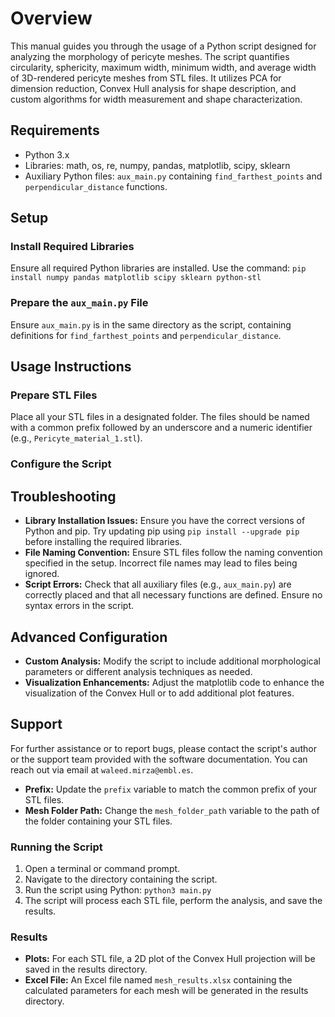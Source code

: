 
# Overview

This manual guides you through the usage of a Python script designed for analyzing the morphology of pericyte meshes. The script quantifies circularity, sphericity, maximum width, minimum width, and average width of 3D-rendered pericyte meshes from STL files. It utilizes PCA for dimension reduction, Convex Hull analysis for shape description, and custom algorithms for width measurement and shape characterization.

## Requirements

- Python 3.x
- Libraries: math, os, re, numpy, pandas, matplotlib, scipy, sklearn
- Auxiliary Python files: `aux_main.py` containing `find_farthest_points` and `perpendicular_distance` functions.
## Setup

### Install Required Libraries

Ensure all required Python libraries are installed. Use the command:
`pip install numpy pandas matplotlib scipy sklearn python-stl`
### Prepare the `aux_main.py` File

Ensure `aux_main.py` is in the same directory as the script, containing definitions for `find_farthest_points` and `perpendicular_distance`.

## Usage Instructions

### Prepare STL Files

Place all your STL files in a designated folder. The files should be named with a common prefix followed by an underscore and a numeric identifier (e.g., `Pericyte_material_1.stl`).

### Configure the Script

## Troubleshooting

- **Library Installation Issues:** Ensure you have the correct versions of Python and pip. Try updating pip using `pip install --upgrade pip` before installing the required libraries.
- **File Naming Convention:** Ensure STL files follow the naming convention specified in the setup. Incorrect file names may lead to files being ignored.
- **Script Errors:** Check that all auxiliary files (e.g., `aux_main.py`) are correctly placed and that all necessary functions are defined. Ensure no syntax errors in the script.

## Advanced Configuration

- **Custom Analysis:** Modify the script to include additional morphological parameters or different analysis techniques as needed.
- **Visualization Enhancements:** Adjust the matplotlib code to enhance the visualization of the Convex Hull or to add additional plot features.

## Support

For further assistance or to report bugs, please contact the script's author or the support team provided with the software documentation. You can reach out via email at `waleed.mirza@embl.es`.


- **Prefix:** Update the `prefix` variable to match the common prefix of your STL files.
- **Mesh Folder Path:** Change the `mesh_folder_path` variable to the path of the folder containing your STL files.

### Running the Script

1. Open a terminal or command prompt.
2. Navigate to the directory containing the script.
3. Run the script using Python:
`python3 main.py`
4. The script will process each STL file, perform the analysis, and save the results.

### Results

- **Plots:** For each STL file, a 2D plot of the Convex Hull projection will be saved in the results directory.
- **Excel File:** An Excel file named `mesh_results.xlsx` containing the calculated parameters for each mesh will be generated in the results directory.





